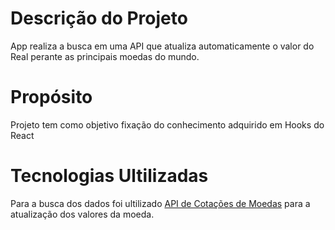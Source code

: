 # Descrição do Projeto
App realiza a busca em uma API que atualiza automaticamente o valor do Real perante as principais moedas do mundo.

# Propósito
Projeto tem como objetivo fixação do conhecimento adquirido em Hooks do React

# Tecnologias Ultilizadas
Para a busca dos dados foi ultilizado <a href="https://docs.awesomeapi.com.br/api-de-moedas">API de Cotações de Moedas</a>
para a atualização dos valores da moeda.


